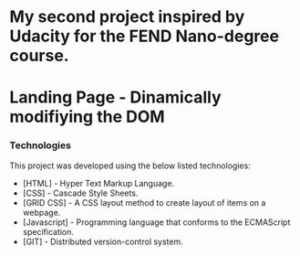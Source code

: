# My second project inspired by Udacity for the FEND Nano-degree course.
# Landing Page - Dinamically modifiying the DOM

### Technologies

This project was developed using the below listed technologies:

* [HTML] - Hyper Text Markup Language.
* [CSS] - Cascade Style Sheets.
* [GRID CSS] - A CSS layout method to create layout of items on a webpage.
* [Javascript] - Programming language that conforms to the ECMAScript specification.
* [GIT] - Distributed version-control system.